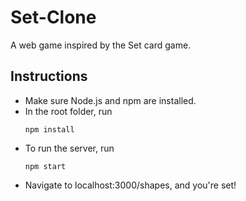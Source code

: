 Set-Clone
=========

A web game inspired by the Set card game.

Instructions
------------

* Make sure Node.js and npm are installed.
* In the root folder, run
   ```
   npm install
   ```
* To run the server, run
   ```
   npm start
   ```
* Navigate to localhost:3000/shapes, and you're set! 
